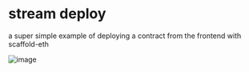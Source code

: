 # stream deploy

a super simple example of deploying a contract from the frontend with scaffold-eth

![image](https://user-images.githubusercontent.com/2653167/163085968-396a8d70-53b4-424e-b75d-5d77fe5d0e66.png)

